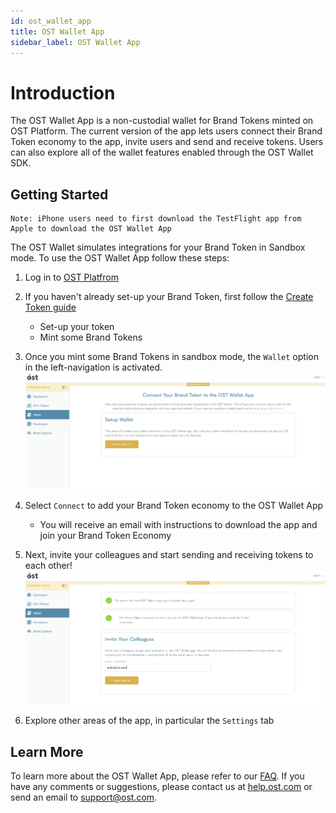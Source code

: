 ```yaml
---
id: ost_wallet_app
title: OST Wallet App
sidebar_label: OST Wallet App
---
```


# Introduction
The OST Wallet App is a non-custodial wallet for Brand Tokens minted on OST Platform. The current version of the app lets users connect their Brand Token economy to the app, invite users and send and receive tokens. Users can also explore all of the wallet features enabled through the OST Wallet SDK.

## Getting Started

```
Note: iPhone users need to first download the TestFlight app from Apple to download the OST Wallet App
```

The OST Wallet simulates integrations for your Brand Token in Sandbox mode. To use the OST Wallet App follow these steps:

1. Log in to [OST Platfrom](https://platform.ost.com/login)

2. If you haven't already set-up your Brand Token, first follow the [Create Token guide](/platform/docs/guides/create_token/)
    * Set-up your token
    * Mint some Brand Tokens

3. Once you mint some Brand Tokens in sandbox mode, the `Wallet` option in the left-navigation is activated.
![ConnectWalletImage](/platform/docs/assets/Wallet%20/SetupWallet.png)

4. Select `Connect` to add your Brand Token economy to the OST Wallet App
    * You will receive an email with instructions to download the app and join your Brand Token Economy

5. Next, invite your colleagues and start sending and receiving tokens to each other!
![InviteUsers](/platform/docs/assets/Wallet%20/InviteUsers.png)

6. Explore other areas of the app, in particular the `Settings` tab

## Learn More
To learn more about the OST Wallet App, please refer to our [FAQ](https://help.ost.com/support/solutions/folders/35000214781). If you have any comments or suggestions, please contact us at [help.ost.com](https://help.ost.com) or send an email to support@ost.com.
